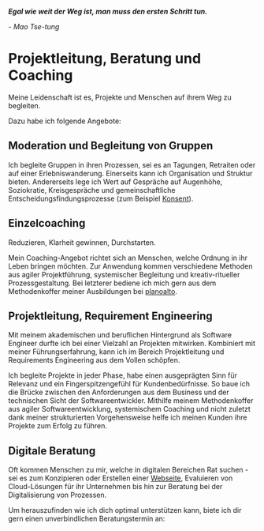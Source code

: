 **_Egal wie weit der Weg ist, man muss den ersten Schritt tun._**

_- Mao Tse-tung_

# Projektleitung, Beratung und Coaching

Meine Leidenschaft ist es, Projekte und Menschen auf ihrem Weg zu begleiten.

Dazu habe ich folgende Angebote:

## Moderation und Begleitung von Gruppen

Ich begleite Gruppen in ihren Prozessen, sei es an Tagungen, Retraiten oder auf einer Erlebniswanderung.
Einerseits kann ich Organisation und Struktur bieten.
Andererseits lege ich Wert auf Gespräche auf Augenhöhe,
Soziokratie, Kreisgespräche und gemeinschaftliche Entscheidungsfindungsprozesse (zum Beispiel [Konsent](https://www.soziokratie.org/elemente/konsent/)).

## Einzelcoaching

Reduzieren, Klarheit gewinnen, Durchstarten.

Mein Coaching-Angebot richtet sich an Menschen, welche Ordnung in ihr Leben bringen möchten. Zur Anwendung kommen verschiedene Methoden aus agiler Projektführung, systemischer Begleitung und kreativ-ritueller Prozessgestaltung. Bei letzterer bediene ich mich gern aus dem Methodenkoffer meiner Ausbildungen bei [planoalto](https://planoalto.ch/).

## Projektleitung, Requirement Engineering

Mit meinem akademischen und beruflichen Hintergrund als Software Engineer durfte ich bei einer Vielzahl an Projekten mitwirken. Kombiniert mit meiner Führungserfahrung, kann ich im Bereich Projektleitung und Requirements Engineering aus dem Vollen schöpfen.

Ich begleite Projekte in jeder Phase, habe einen ausgeprägten Sinn für Relevanz und ein Fingerspitzengefühl für Kundenbedürfnisse.
So baue ich die Brücke zwischen den Anforderungen aus dem Business und der technischen Sicht der Softwareentwickler.
Mithilfe meinem Methodenkoffer aus agiler Softwareentwicklung, systemischem Coaching und nicht zuletzt dank meiner strukturierten Vorgehensweise helfe ich meinen Kunden ihre Projekte zum Erfolg zu führen.

## Digitale Beratung

Oft kommen Menschen zu mir, welche in digitalen Bereichen Rat suchen - sei es zum Konzipieren oder Erstellen einer [Webseite](/wordpress), Evaluieren von Cloud-Lösungen für ihr Unternehmen bis hin zur Beratung bei der Digitalisierung von Prozessen.

Um herauszufinden wie ich dich optimal unterstützen kann, biete ich dir gern einen unverbindlichen Beratungstermin an:
